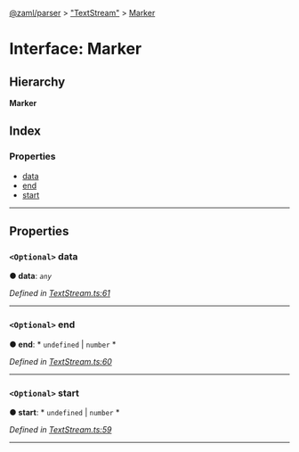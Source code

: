 [@zaml/parser](../README.md) > ["TextStream"](../modules/_textstream_.md) > [Marker](../interfaces/_textstream_.marker.md)

# Interface: Marker

## Hierarchy

**Marker**

## Index

### Properties

* [data](_textstream_.marker.md#data)
* [end](_textstream_.marker.md#end)
* [start](_textstream_.marker.md#start)

---

## Properties

<a id="data"></a>

### `<Optional>` data

**● data**: *`any`*

*Defined in [TextStream.ts:61](https://github.com/nexushubs/zaml-lang/blob/9076d84/packages/zaml-parser/src/TextStream.ts#L61)*

___
<a id="end"></a>

### `<Optional>` end

**● end**: * `undefined` &#124; `number`
*

*Defined in [TextStream.ts:60](https://github.com/nexushubs/zaml-lang/blob/9076d84/packages/zaml-parser/src/TextStream.ts#L60)*

___
<a id="start"></a>

### `<Optional>` start

**● start**: * `undefined` &#124; `number`
*

*Defined in [TextStream.ts:59](https://github.com/nexushubs/zaml-lang/blob/9076d84/packages/zaml-parser/src/TextStream.ts#L59)*

___

